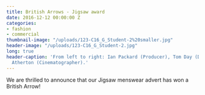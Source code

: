 ```yaml
---
title: British Arrows - Jigsaw award
date: 2016-12-12 00:00:00 Z
categories:
- fashion
- commercial
thumbnail-image: "/uploads/123-C16_G_Student-2%20smaller.jpg"
header-image: "/uploads/123-C16_G_Student-2.jpg"
long: true
header-caption: 'From left to right: Ian Packard (Producer), Tom Day (Director), Dan
  Atherton (Cinematographer).'
---
```


We are thrilled to announce that our Jigsaw menswear advert has won a British Arrow!
